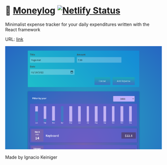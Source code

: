 # 💸 [Moneylog](link) [![Netlify Status](link)](link)

Minimalist expense tracker for your daily expenditures written with the React framework

URL: [link](link)

![App image](./Moneylog.png)

Made by Ignacio Keiniger
